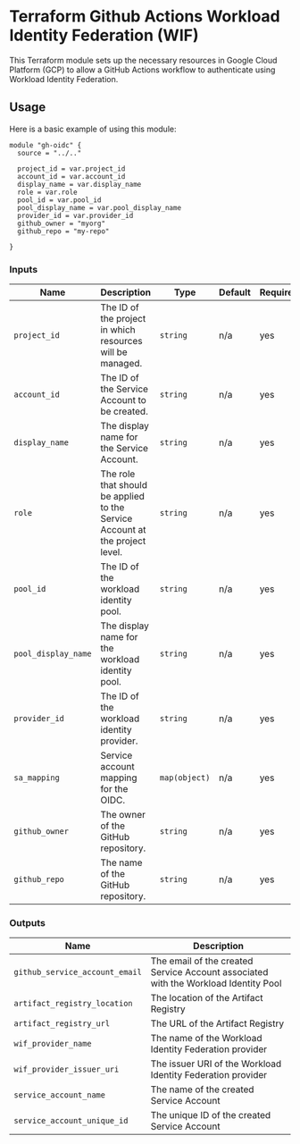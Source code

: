 # Terraform Github Actions Workload Identity Federation (WIF) 

This Terraform module sets up the necessary resources in Google Cloud Platform (GCP) to allow a GitHub Actions workflow to authenticate using Workload Identity Federation. 

## Usage 

Here is a basic example of using this module:

```hcl
module "gh-oidc" {
  source = "../.."

  project_id = var.project_id
  account_id = var.account_id
  display_name = var.display_name
  role = var.role
  pool_id = var.pool_id
  pool_display_name = var.pool_display_name
  provider_id = var.provider_id
  github_owner = "myorg"
  github_repo = "my-repo"

}
```

### Inputs

| Name              | Description                                                  | Type             | Default | Required |
|-------------------|--------------------------------------------------------------|------------------|---------|----------|
| `project_id`      | The ID of the project in which resources will be managed.    | `string`         | n/a     | yes      |
| `account_id`      | The ID of the Service Account to be created.                 | `string`         | n/a     | yes      |
| `display_name`    | The display name for the Service Account.                    | `string`         | n/a     | yes      |
| `role`            | The role that should be applied to the Service Account at the project level. | `string` | n/a | yes |
| `pool_id`         | The ID of the workload identity pool.                        | `string`         | n/a     | yes      |
| `pool_display_name` | The display name for the workload identity pool.           | `string`         | n/a     | yes      |
| `provider_id`     | The ID of the workload identity provider.                    | `string`         | n/a     | yes      |
| `sa_mapping`      | Service account mapping for the OIDC.                        | `map(object)`    | n/a     | yes      |
| `github_owner`    | The owner of the GitHub repository.                          | `string`         | n/a     | yes      |
| `github_repo`     | The name of the GitHub repository.                           | `string`         | n/a     | yes      |

### Outputs

| Name                      | Description                                           |
|---------------------------|-------------------------------------------------------|
| `github_service_account_email` | The email of the created Service Account associated with the Workload Identity Pool |
| `artifact_registry_location` | The location of the Artifact Registry |
| `artifact_registry_url` | The URL of the Artifact Registry |
| `wif_provider_name` | The name of the Workload Identity Federation provider |
| `wif_provider_issuer_uri` | The issuer URI of the Workload Identity Federation provider |
| `service_account_name` | The name of the created Service Account |
| `service_account_unique_id` | The unique ID of the created Service Account |
